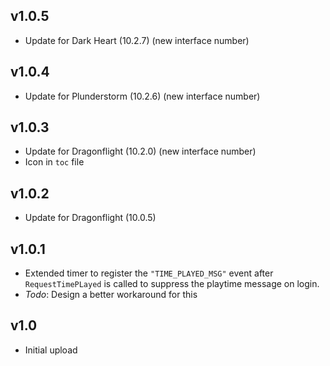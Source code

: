## v1.0.5
- Update for Dark Heart (10.2.7) (new interface number)

## v1.0.4
- Update for Plunderstorm (10.2.6) (new interface number)

## v1.0.3
- Update for Dragonflight (10.2.0) (new interface number)
- Icon in `toc` file

## v1.0.2
- Update for Dragonflight (10.0.5)

## v1.0.1
- Extended timer to register the `"TIME_PLAYED_MSG"` event after `RequestTimePLayed` is called to suppress the playtime message on login.
- *Todo*: Design a better workaround for this

## v1.0
- Initial upload